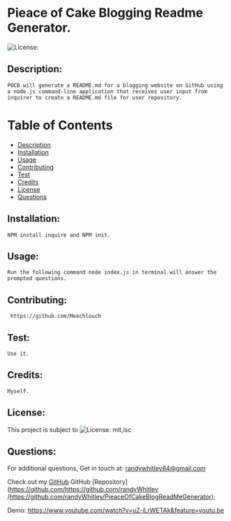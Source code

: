 # Pieace of Cake Blogging Readme Generator. 
  
  ![License:](https://img.shields.io/badge/Randy%20Whitley-mit,isc-brightgreen)
  ## Description:
    POCB will generate a README.md for a blogging website on GitHub using a node.js command-line application that receives user input from inquirer to create a README.md file for user repository. 
  # Table of Contents
  - [Description](#description)
  - [Installation](#installation)
  - [Usage](#usage)
  - [Contributing](#contributing)
  - [Test](#test)
  - [Credits](#credits)
  - [License](#license)
  - [Questions](#questions)
  ## Installation:
    NPM install inquire and NPM init. 
  ## Usage:
    Run the following command node index.js in terminal will answer the prompted questions. 
  ## Contributing:
     https://github.com/Meechlouch
  ## Test:
    Use it.
  ## Credits:
    Myself.
  ## License:
  This project is subject to ![License: mit,isc](https://img.shields.io/badge/License-mit,isc-red)
  ## Questions:
  For additional questions, Get in touch at: randywhitley84@gmail.com 

  Check out my [GitHub](https://github.com/https://github.com/randyWhitley )
  GitHub [Repository](https://github.com/https://github.com/randyWhitley /https://github.com/randyWhitley/PieaceOfCakeBlogReadMeGenerator);

  Demo: https://www.youtube.com/watch?v=uZ-iLrWETAk&feature=youtu.be
